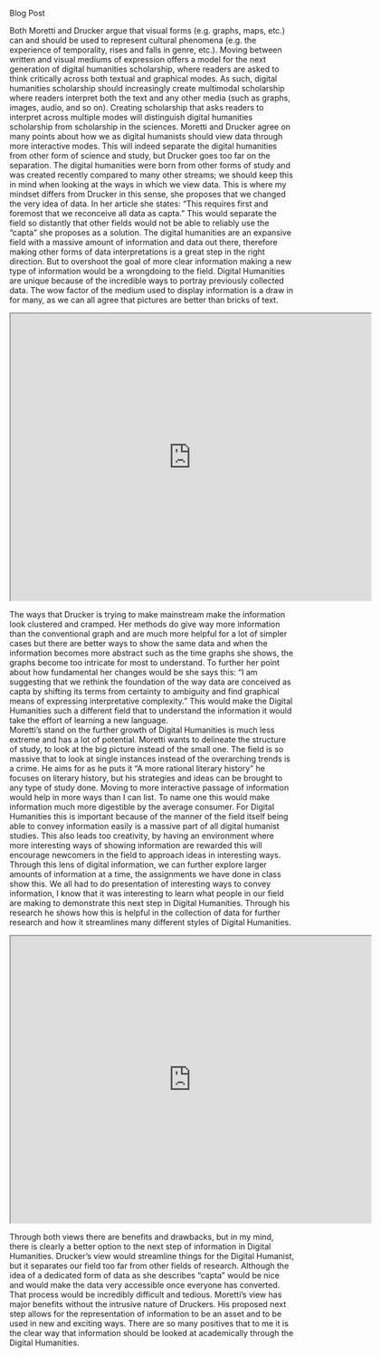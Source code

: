 Blog Post

Both Moretti and Drucker argue that visual forms (e.g. graphs, maps, etc.) can and should be used to represent cultural phenomena (e.g. the experience of temporality, rises and falls in genre, etc.). Moving between written and visual mediums of expression offers a model for the next generation of digital humanities scholarship, where readers are asked to think critically across both textual and graphical modes. As such, digital humanities scholarship should increasingly create multimodal scholarship where readers interpret both the text and any other media (such as graphs, images, audio, and so on). Creating scholarship that asks readers to interpret across multiple modes will distinguish digital humanities scholarship from scholarship in the sciences.
Moretti and Drucker agree on many points about how we as digital humanists should view data through more interactive modes. 
This will indeed separate the digital humanities from other form of science and study, but Drucker goes too far on the separation. The digital humanities were born from other forms of study and was created recently compared to many other streams; we should keep this in mind when looking at the ways in which we view data. This is where my mindset differs from Drucker in this sense, she proposes that we changed the very idea of data. In her article she states: “This requires first and foremost that we reconceive all data as capta.” This would separate the field so distantly that other fields would not be able to reliably use the “capta” she proposes as a solution. The digital humanities are an expansive field with a massive amount of information and data out there, therefore making other forms of data interpretations is a great step in the right direction. But to overshoot the goal of more clear information making a new type of information would be a wrongdoing to the field. Digital Humanities are unique because of the incredible ways to portray previously collected data. The wow factor of the medium used to display information is a draw in for many, as we can all agree that pictures are better than bricks of text.
<iframe style='width: 637px; height: 507px;' src='https://voyant-tools.org/tool/Cirrus/?docId=84cca7a7c059a31b767f5d4d679511b5&corpus=4d6b85d42ad514bc9292e5137fed7434'></iframe>





 The ways that Drucker is trying to make mainstream make the information look clustered and cramped. Her methods do give way more information than the conventional graph and are much more helpful for a lot of simpler cases but there are better ways to show the same data and when the information becomes more abstract such as the time graphs she shows, the graphs become too intricate for most to understand. To further her point about how fundamental her changes would be she says this: “I am suggesting that we rethink the foundation of the way data are conceived as capta by shifting its terms from certainty to ambiguity and find graphical means of expressing interpretative complexity.” This would make the Digital Humanities such a different field that to understand the information it would take the effort of learning a new language.  
Moretti’s stand on the further growth of Digital Humanities is much less extreme and has a lot of potential. Moretti wants to delineate the structure of study, to look at the big picture instead of the small one. The field is so massive that to look at single instances instead of the overarching trends is a crime. He aims for as he puts it “A more rational literary history” he focuses on literary history, but his strategies and ideas can be brought to any type of study done. Moving to more interactive passage of information would help in more ways than I can list. To name one this would make information much more digestible by the average consumer. For Digital Humanities this is important because of the manner of the field itself being able to convey information easily is a massive part of all digital humanist studies. This also leads too creativity, by having an environment where more interesting ways of showing information are rewarded this will encourage newcomers in the field to approach ideas in interesting ways. Through this lens of digital information, we can further explore larger amounts of information at a time, the assignments we have done in class show this. We all had to do presentation of interesting ways to convey information, I know that it was interesting to learn what people in our field are making to demonstrate this next step in Digital Humanities. Through his research he shows how this is helpful in the collection of data for further research and how it streamlines many different styles of Digital Humanities. 
<iframe style='width: 637px; height: 507px;' src='https://voyant-tools.org/tool/Cirrus/?docId=eaf6d916717f89008b7b1bd32eca7311&corpus=4d6b85d42ad514bc9292e5137fed7434'></iframe>

Through both views there are benefits and drawbacks, but in my mind, there is clearly a better option to the next step of information in Digital Humanities. Drucker’s view would streamline things for the Digital Humanist, but it separates our field too far from other fields of research. Although the idea of a dedicated form of data as she describes “capta” would be nice and would make the data very accessible once everyone has converted. That process would be incredibly difficult and tedious. Moretti’s view has major benefits without the intrusive nature of Druckers. His proposed next step allows for the representation of information to be an asset and to be used in new and exciting ways. There are so many positives that to me it is the clear way that information should be looked at academically through the Digital Humanities.

